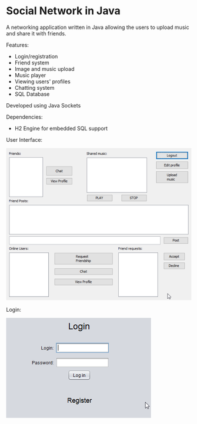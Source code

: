# Social Network in Java

A networking application written in Java allowing the users to upload music and share it with friends.

Features:
- Login/registration
- Friend system
- Image and music upload
- Music player
- Viewing users' profiles
- Chatting system
- SQL Database

Developed using Java Sockets

Dependencies:
- H2 Engine for embedded SQL support


User Interface:

![User Interface](ScreenShots/UserInterface.png)

Login:  

![Login](ScreenShots/LoginFrame.png)

